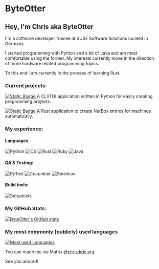 # ByteOtter
## Hey, I'm Chris aka ByteOtter

I'm a software developer trainee at SUSE Software Solutions located in Germany.

I started programming with Python and a bit of Java and am most comfortable using the former.
My interests currently move in the direction of more hardware related programming topics.

To this end I am currently in the process of learning Rust.



### Current projects:

[![Static Badge](https://img.shields.io/badge/%20Nester-Nester?style=flat-square&logo=python&logoColor=red&color=black)
](https://github.com/ByteOtter/nester)  A CLI/TUI application written in Python for easily creating programming projects.

[![Static Badge](https://img.shields.io/badge/Netbox--Sync-NetboxSync?style=flat-square&logo=rust&logoColor=red&color=black)
](https://github.com/ByteOtter/netbox-sync) A Rust application to create NetBox entries for machines automatically.

### My experience:

#### Languages

![Python](https://img.shields.io/badge/python--brightgreen?style=for-the-badge&logo=python&logoColor=brightgreen)
![CS](https://img.shields.io/badge/c%23--green?style=for-the-badge&logo=csharp&logoColor=green)
![Rust](https://img.shields.io/badge/rust--orange?style=for-the-badge&logo=rust&logoColor=orange)
![Ruby](https://img.shields.io/badge/ruby--red?style=for-the-badge&logo=ruby&logoColor=red)
![Java](https://img.shields.io/badge/java--yellow?style=for-the-badge&logo=java11&logoColor=yellow)


#### QA & Testing:

![PyTest](https://img.shields.io/badge/pytest--brightgreen?style=for-the-badge&logo=pytest&logoColor=brightgreen)
![Cucumber](https://img.shields.io/badge/cucumber--green?style=for-the-badge&logo=cucumber&logoColor=green)
![Selenium](https://img.shields.io/badge/selenium--white?style=for-the-badge&logo=selenium&logoColor=white)

#### Build tools:

![Setuptools](https://img.shields.io/badge/setuptools--yellow?style=for-the-badge&logo=pypi&logoColor=yellow)

### My GitHub Stats:

[![ByteOtter's GitHub stats](https://github-readme-stats.vercel.app/api?username=ByteOtter&&hide_border=true&count_private=true&hide_title=true&show_icons=true&theme=transparent)](https://github.com/anuraghazra/github-readme-stats)

### My most commonly (publicly) used languages

[![Most used Languages](https://github-readme-stats.vercel.app/api/top-langs/?username=byteotter&hide_title=true&theme=transparent&hide_border=true&count_private=true&layout=compact&include_all_commits=true)](https://github.com/anuraghazra/github-readme-stats)

You can reach me via Matrix [@chris:kde.org](https://matrix.to/#/@chris:kde.org)

See you around!
